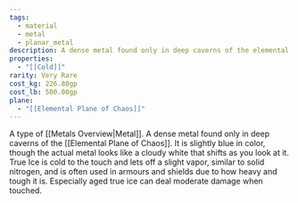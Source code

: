 ```yaml
---
tags:
  - material
  - metal
  - planar_metal
description: A dense metal found only in deep caverns of the elemental plane of chaos. It is slightly blue in color, though the actual metal looks like a cloudy white that shifts as you look at it. True Ice is cold to the touch and lets off a slight vapor, similar to solid nitrogen, and is often used in armors and shields due to how heavy and tough it is. Especially aged true ice can deal moderate damage when touched.
properties:
  - "[[Cold]]"
rarity: Very Rare
cost_kg: 226.80gp
cost_lb: 500.00gp
plane:
  - "[[Elemental Plane of Chaos]]"
---
```

A type of [[Metals Overview|Metal]]. A dense metal found only in deep caverns of the [[Elemental Plane of Chaos]]. It is slightly blue in color, though the actual metal looks like a cloudy white that shifts as you look at it. True Ice is cold to the touch and lets off a slight vapor, similar to solid nitrogen, and is often used in armours and shields due to how heavy and tough it is. Especially aged true ice can deal moderate damage when touched.
